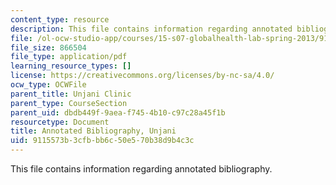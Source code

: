 ```yaml
---
content_type: resource
description: This file contains information regarding annotated bibliography.
file: /ol-ocw-studio-app/courses/15-s07-globalhealth-lab-spring-2013/9115573b3cfbbb6c50e570b38d9b4c3c_MIT15_S07S13_ann_bib_unj.pdf
file_size: 866504
file_type: application/pdf
learning_resource_types: []
license: https://creativecommons.org/licenses/by-nc-sa/4.0/
ocw_type: OCWFile
parent_title: Unjani Clinic
parent_type: CourseSection
parent_uid: dbdb449f-9aea-f745-4b10-c97c28a45f1b
resourcetype: Document
title: Annotated Bibliography, Unjani
uid: 9115573b-3cfb-bb6c-50e5-70b38d9b4c3c
---
```

This file contains information regarding annotated bibliography.